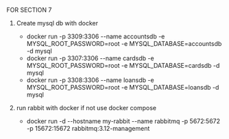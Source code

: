 FOR SECTION 7
1. Create mysql db with docker
   - docker run -p 3309:3306 --name accountsdb -e MYSQL_ROOT_PASSWORD=root -e MYSQL_DATABASE=accountsdb -d mysql
   - docker run -p 3307:3306 --name cardsdb -e MYSQL_ROOT_PASSWORD=root -e MYSQL_DATABASE=cardsdb -d mysql
   - docker run -p 3308:3306 --name loansdb -e MYSQL_ROOT_PASSWORD=root -e MYSQL_DATABASE=loansdb -d mysql

2. run rabbit with docker if not use docker compose
    - docker run -d --hostname my-rabbit --name rabbitmq -p 5672:5672 -p 15672:15672 rabbitmq:3.12-management

